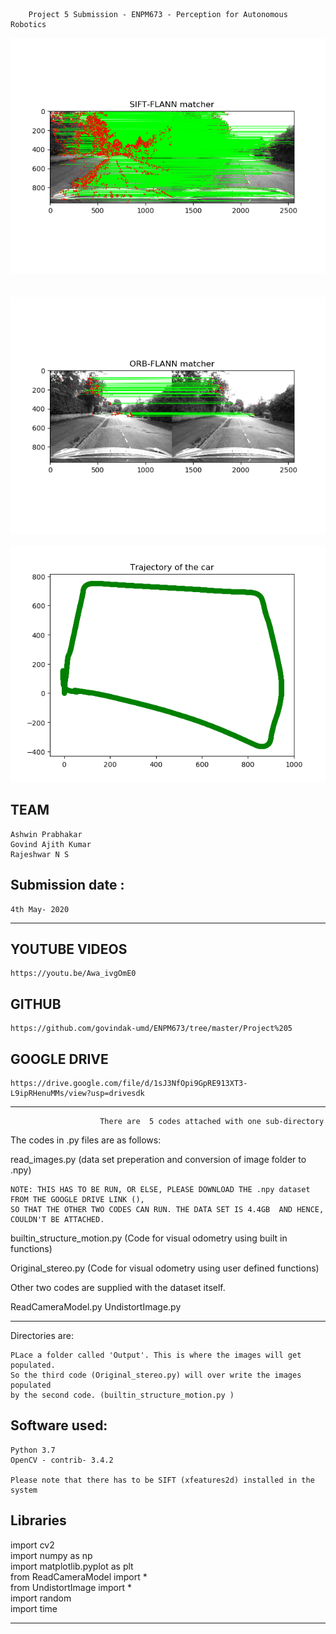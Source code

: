 		Project 5 Submission - ENPM673 - Perception for Autonomous Robotics
![](SIFT-FLANN.png)<br/>	
<br/>
![](ORB-FLANN.png)<br/>	
<br/>
![](builtin_final.png)<br/>	
	

TEAM
------
    Ashwin Prabhakar
    Govind Ajith Kumar
    Rajeshwar N S 

Submission date : 
------
    4th May- 2020
-------------------------------------------------------------

YOUTUBE VIDEOS
------


    https://youtu.be/Awa_ivgOmE0
   
GITHUB
------

    https://github.com/govindak-umd/ENPM673/tree/master/Project%205


GOOGLE DRIVE
------

    https://drive.google.com/file/d/1sJ3NfOpi9GpRE913XT3-L9ipRHenuMMs/view?usp=drivesdk
-------------------------------------------------------------

						There are  5 codes attached with one sub-directory 
The codes in .py files are as follows:

read_images.py (data set preperation and conversion of image folder to .npy)

	NOTE: THIS HAS TO BE RUN, OR ELSE, PLEASE DOWNLOAD THE .npy dataset FROM THE GOOGLE DRIVE LINK (),
	SO THAT THE OTHER TWO CODES CAN RUN. THE DATA SET IS 4.4GB  AND HENCE, COULDN'T BE ATTACHED.
	
builtin_structure_motion.py (Code for visual odometry using built in functions)

Original_stereo.py (Code for visual odometry using user defined functions)

Other two codes are supplied with the dataset itself.

ReadCameraModel.py
UndistortImage.py

-------------------------------------------------------------
Directories are:

	PLace a folder called 'Output'. This is where the images will get populated.
	So the third code (Original_stereo.py) will over write the images populated
	by the second code. (builtin_structure_motion.py )



Software used:
------

    Python 3.7
    OpenCV - contrib- 3.4.2

	Please note that there has to be SIFT (xfeatures2d) installed in the system

Libraries
------
  import cv2 </br>
  import numpy as np</br>
  import matplotlib.pyplot as plt</br>
  from ReadCameraModel import *</br>
  from UndistortImage import *</br>
  import random</br>
  import time</br>


____________________________________________________________________________________________________________________________________
